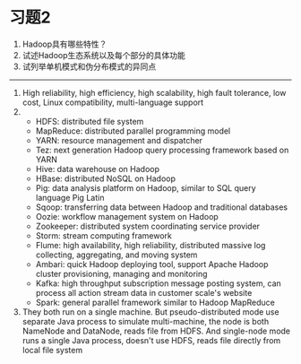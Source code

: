 <!--
习题2

1、Hadoop具有哪些特性？

2、试述Hadoop生态系统以及每个部分的具体功能

3、试列举单机模式和伪分布模式的异同点
-->
# 习题2
1. Hadoop具有哪些特性？
2. 试述Hadoop生态系统以及每个部分的具体功能
3. 试列举单机模式和伪分布模式的异同点

---

1. High reliability, high efficiency, high scalability, high fault tolerance, low cost, Linux compatibility, multi-language support
2. 
	- HDFS: distributed file system
	- MapReduce: distributed parallel programming model
	- YARN: resource management and dispatcher
	- Tez: next generation Hadoop query processing framework based on YARN
	- Hive: data warehouse on Hadoop
	- HBase: distributed NoSQL on Hadoop
	- Pig: data analysis platform on Hadoop, similar to SQL query language Pig Latin
	- Sqoop: transferring data between Hadoop and traditional databases
	- Oozie: workflow management system on Hadoop
	- Zookeeper: distributed system coordinating service provider
	- Storm: stream computing framework
	- Flume: high availability, high reliability, distributed massive log collecting, aggregating, and moving system
	- Ambari: quick Hadoop deploying tool, support Apache Hadoop cluster provisioning, managing and monitoring
	- Kafka: high throughput subscription message posting system, can process all action stream data in customer scale's website
	- Spark: general parallel framework similar to Hadoop MapReduce
3. They both run on a single machine. But pseudo-distributed mode use separate Java process to simulate multi-machine, the node is both NameNode and DataNode, reads file from HDFS. And single-node mode runs a single Java process, doesn't use HDFS, reads file directly from local file system
